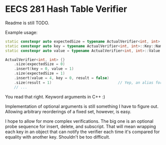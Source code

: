 # EECS 281 Hash Table Verifier

Readme is still TODO.

Example usage:

```cpp
static constexpr auto expectedSize = typename ActualVerifier<int, int>::ExpectedSize::NamedParam {};
static constexpr auto key = typename ActualVerifier<int, int>::Key::NamedParam {};
static constexpr auto value = typename ActualVerifier<int, int>::Value::NamedParam {};

ActualVerifier<int, int> {}
    .size(expectedSize = 0)
    .insert(key = 0, value = 1)
    .size(expectedSize = 1)
    .insert(value = 4, key = 0, result = false)
    .size(result = 1)                              // Yep, an alias for `expectedSize`
    // ...
```

You read that right. Keyword arguments in C++ :)

Implementation of optional arguments is still something I have to figure out. Allowing arbitrary reorderings of a fixed set, however, is easy.

I hope to allow for more complex verifications. The big one is an optional probe sequence for insert, delete, and subscript. That will mean wrapping each key in an object that can notify the verifier each time it's compared for equality with another key. Shouldn't be too difficult.
